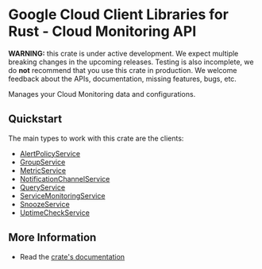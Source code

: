 # Google Cloud Client Libraries for Rust - Cloud Monitoring API

<!-- Code generated by sidekick. DO NOT EDIT. -->

**WARNING:** this crate is under active development. We expect multiple breaking
changes in the upcoming releases. Testing is also incomplete, we do **not**
recommend that you use this crate in production. We welcome feedback about the
APIs, documentation, missing features, bugs, etc.

Manages your Cloud Monitoring data and configurations.

## Quickstart

The main types to work with this crate are the clients:

* [AlertPolicyService](https://docs.rs/google-cloud-monitoring-v3/latest/google_cloud_monitoring_v3/client/struct.AlertPolicyService.html)
* [GroupService](https://docs.rs/google-cloud-monitoring-v3/latest/google_cloud_monitoring_v3/client/struct.GroupService.html)
* [MetricService](https://docs.rs/google-cloud-monitoring-v3/latest/google_cloud_monitoring_v3/client/struct.MetricService.html)
* [NotificationChannelService](https://docs.rs/google-cloud-monitoring-v3/latest/google_cloud_monitoring_v3/client/struct.NotificationChannelService.html)
* [QueryService](https://docs.rs/google-cloud-monitoring-v3/latest/google_cloud_monitoring_v3/client/struct.QueryService.html)
* [ServiceMonitoringService](https://docs.rs/google-cloud-monitoring-v3/latest/google_cloud_monitoring_v3/client/struct.ServiceMonitoringService.html)
* [SnoozeService](https://docs.rs/google-cloud-monitoring-v3/latest/google_cloud_monitoring_v3/client/struct.SnoozeService.html)
* [UptimeCheckService](https://docs.rs/google-cloud-monitoring-v3/latest/google_cloud_monitoring_v3/client/struct.UptimeCheckService.html)

## More Information

* Read the [crate's documentation](https://docs.rs/google-cloud-monitoring-v3/latest/google-cloud-monitoring-v3)
